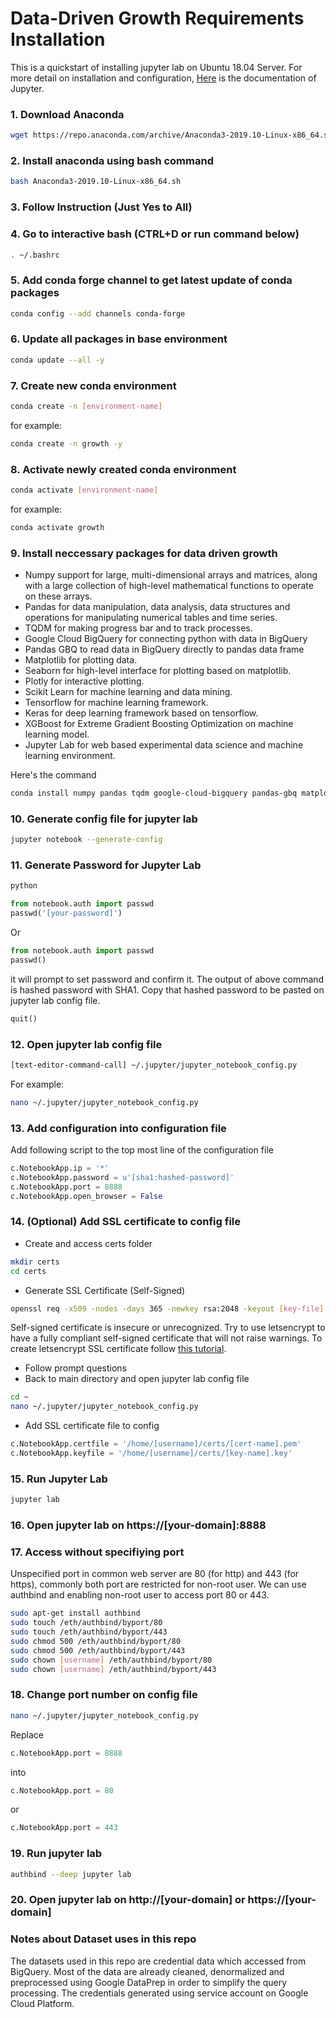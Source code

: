 # Data-Driven Growth Requirements Installation
This is a quickstart of installing jupyter lab on Ubuntu 18.04 Server. For more detail on installation and configuration, [Here](https://jupyter-notebook.readthedocs.io/en/stable/index.html) is the documentation of Jupyter.
### 1. Download Anaconda
``` bash
wget https://repo.anaconda.com/archive/Anaconda3-2019.10-Linux-x86_64.sh
```
### 2. Install anaconda using bash command
``` bash
bash Anaconda3-2019.10-Linux-x86_64.sh
```
### 3. Follow Instruction (Just Yes to All)
### 4. Go to interactive bash (CTRL+D or run command below)
``` bash 
. ~/.bashrc
```
### 5. Add conda forge channel to get latest update of conda packages
``` bash
conda config --add channels conda-forge
```
### 6. Update all packages in base environment
``` bash
conda update --all -y
```
### 7. Create new conda environment
``` bash
conda create -n [environment-name]
```
for example:
``` bash
conda create -n growth -y
```
### 8. Activate newly created conda environment
``` bash
conda activate [environment-name]
```
for example:
``` bash
conda activate growth
```
### 9. Install neccessary packages for data driven growth
* Numpy support for large, multi-dimensional arrays and matrices, along with a large collection of high-level mathematical functions to operate on these arrays.
* Pandas for data manipulation, data analysis, data structures and operations for manipulating numerical tables and time series.
* TQDM for making progress bar and to track processes. 
* Google Cloud BigQuery for connecting python with data in BigQuery
* Pandas GBQ to read data in BigQuery directly to pandas data frame
* Matplotlib for plotting data.
* Seaborn for high-level interface for plotting based on matplotlib.
* Plotly for interactive plotting.
* Scikit Learn for machine learning and data mining.
* Tensorflow for machine learning framework.
* Keras for deep learning framework based on tensorflow.
* XGBoost for Extreme Gradient Boosting Optimization on machine learning model.
* Jupyter Lab for web based experimental data science and machine learning environment.

Here's the command
``` bash
conda install numpy pandas tqdm google-cloud-bigquery pandas-gbq matplotlib seaborn plotly scikit-learn tensorflow keras xgboost jupyterlab -y
```
### 10. Generate config file for jupyter lab
``` bash
jupyter notebook --generate-config
```
### 11. Generate Password for Jupyter Lab
``` bash
python
```
``` python
from notebook.auth import passwd
passwd('[your-password]')
```
Or
``` python
from notebook.auth import passwd
passwd()
```
it will prompt to set password and confirm it.
The output of above command is hashed password with SHA1.
Copy that hashed password to be pasted on jupyter lab config file.
``` python
quit()
```
### 12. Open jupyter lab config file
``` bash
[text-editor-command-call] ~/.jupyter/jupyter_notebook_config.py
```
For example:
``` bash
nano ~/.jupyter/jupyter_notebook_config.py
```
### 13. Add configuration into configuration file
Add following script to the top most line of the configuration file
``` python
c.NotebookApp.ip = '*'
c.NotebookApp.password = u'[sha1:hashed-password]'
c.NotebookApp.port = 8888
c.NotebookApp.open_browser = False
```
### 14. (Optional) Add SSL certificate to config file
- Create and access certs folder
``` bash
mkdir certs
cd certs
```
- Generate SSL Certificate (Self-Signed)
``` bash
openssl req -x509 -nodes -days 365 -newkey rsa:2048 -keyout [key-file].key -out [cert-file].pem
```
Self-signed certificate is insecure or unrecognized. Try to use letsencrypt to have a fully compliant self-signed certificate that will not raise warnings. To create letsencrypt SSL certificate follow [this tutorial](https://letsencrypt.org/getting-started/).
- Follow prompt questions
- Back to main directory and open jupyter lab config file
``` bash
cd ~
nano ~/.jupyter/jupyter_notebook_config.py
```
- Add SSL certificate file to config
``` python
c.NotebookApp.certfile = '/home/[username]/certs/[cert-name].pem'
c.NotebookApp.keyfile = '/home/[username]/certs/[key-name].key'
```
### 15. Run Jupyter Lab
``` bash
jupyter lab
```
### 16. Open jupyter lab on https://[your-domain]:8888

### 17. Access without specifiying port
Unspecified port in common web server are 80 (for http) and 443 (for https), commonly both port are restricted for non-root user. We can use authbind and enabling non-root user to access port 80 or 443.
``` bash
sudo apt-get install authbind
sudo touch /eth/authbind/byport/80
sudo touch /eth/authbind/byport/443
sudo chmod 500 /eth/authbind/byport/80
sudo chmod 500 /eth/authbind/byport/443
sudo chown [username] /eth/authbind/byport/80
sudo chown [username] /eth/authbind/byport/443
```
### 18. Change port number on config file
``` bash
nano ~/.jupyter/jupyter_notebook_config.py
```

Replace
``` python
c.NotebookApp.port = 8888
```
into
``` python
c.NotebookApp.port = 80
```
or
``` python
c.NotebookApp.port = 443
```
### 19. Run jupyter lab
``` bash
authbind --deep jupyter lab
```

### 20. Open jupyter lab on http://[your-domain] or https://[your-domain]

### Notes about Dataset uses in this repo
The datasets used in this repo are credential data which accessed from BigQuery. Most of the data are already cleaned, denormalized and preprocessed using Google DataPrep in order to simplify the query processing. The credentials generated using service account on Google Cloud Platform.
